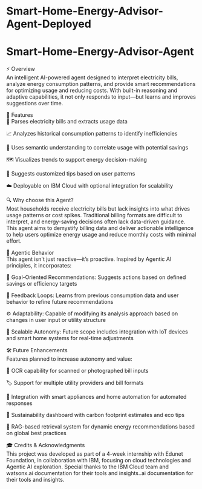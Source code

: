 # Smart-Home-Energy-Advisor-Agent-Deployed

# Smart-Home-Energy-Advisor-Agent

⚡ Overview<br>
An intelligent AI-powered agent designed to interpret electricity bills, analyze energy consumption patterns, and provide smart recommendations for optimizing usage and reducing costs. With built-in reasoning and adaptive capabilities, it not only responds to input—but learns and improves suggestions over time.

🚀 Features<br>
📄 Parses electricity bills and extracts usage data

📈 Analyzes historical consumption patterns to identify inefficiencies

🧠 Uses semantic understanding to correlate usage with potential savings

🗺️ Visualizes trends to support energy decision-making

🧪 Suggests customized tips based on user patterns

☁️ Deployable on IBM Cloud with optional integration for scalability

🔍 Why choose this Agent?<br>
Most households receive electricity bills but lack insights into what drives usage patterns or cost spikes. Traditional billing formats are difficult to interpret, and energy-saving decisions often lack data-driven guidance. This agent aims to demystify billing data and deliver actionable intelligence to help users optimize energy usage and reduce monthly costs with minimal effort.

🧪 Agentic Behavior<br>
This agent isn't just reactive—it’s proactive. Inspired by Agentic AI principles, it incorporates:

🎯 Goal-Oriented Recommendations: Suggests actions based on defined savings or efficiency targets

🔁 Feedback Loops: Learns from previous consumption data and user behavior to refine future recommendations

⚙️ Adaptability: Capable of modifying its analysis approach based on changes in user input or utility structure

📡 Scalable Autonomy: Future scope includes integration with IoT devices and smart home systems for real-time adjustments

🛠️ Future Enhancements<br>
Features planned to increase autonomy and value:

🧾 OCR capability for scanned or photographed bill inputs

🏷️ Support for multiple utility providers and bill formats

📲 Integration with smart appliances and home automation for automated responses

🌱 Sustainability dashboard with carbon footprint estimates and eco tips

🔗 RAG-based retrieval system for dynamic energy recommendations based on global best practices

🎓 Credits & Acknowledgments<br>
This project was developed as part of a 4-week internship with Edunet Foundation, in collaboration with IBM, focusing on cloud technologies and Agentic AI exploration. Special thanks to the IBM Cloud team and watsonx.ai documentation for their tools and insights..ai documentation for their tools and insights.
